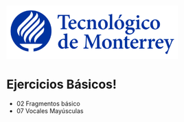 ![Tec de Monterrey](images/logotecmty.png)
# Ejercicios Básicos!

- 02 Fragmentos básico
- 07 Vocales Mayúsculas
